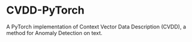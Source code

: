 # CVDD-PyTorch
A PyTorch implementation of Context Vector Data Description (CVDD), a method for Anomaly Detection on text.
